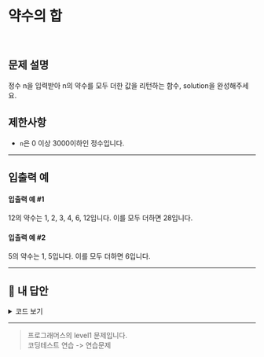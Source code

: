 # 약수의 합

<br/>

## 문제 설명

정수 n을 입력받아 n의 약수를 모두 더한 값을 리턴하는 함수, solution을 완성해주세요.

## 제한사항

- `n`은 0 이상 3000이하인 정수입니다.

---

## 입출력 예

#### 입출력 예 #1

12의 약수는 1, 2, 3, 4, 6, 12입니다. 이를 모두 더하면 28입니다.

#### 입출력 예 #2

5의 약수는 1, 5입니다. 이를 모두 더하면 6입니다.

---

## 🐤 내 답안

<details>
<summary>코드 보기</summary>
<div markdown="1">

```js
function solution(n) {
  let answer = n;

  for (let i = 1; i <= n / 2; i++) {
    if (n % i === 0) {
      answer += i;
    }
  }
  return answer;
}
```

</div>
</details>

---

> 프로그래머스의 level1 문제입니다.<br />
> 코딩테스트 연습 -> 연습문제
